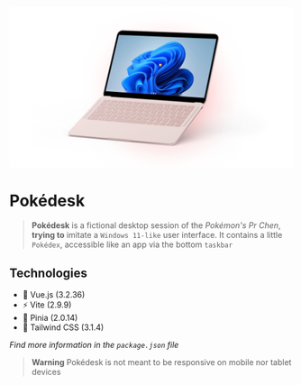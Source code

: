 <picture>
  <source media="(prefers-color-scheme: dark)" srcset="/src/assets/mockups/mockup-dark.png">
  <img alt="Pokedesk homepage preview in light color mode and dark color mode." src="/src/assets/mockups/mockup-light.png">
</picture>

# Pokédesk

> **Pokédesk** is a fictional desktop session of the *Pokémon's Pr Chen*, **trying to** imitate a `Windows 11-like` user interface. It contains a little `Pokédex`, accessible like an app via the bottom `taskbar`

## Technologies

* 🔭 Vue.js (3.2.36)
* ⚡ Vite (2.9.9)
* 🍍 Pinia (2.0.14)
* 🌈 Tailwind CSS (3.1.4)

*Find more information in the `package.json` file*

> **Warning**
> Pokédesk is not meant to be responsive on mobile nor tablet devices